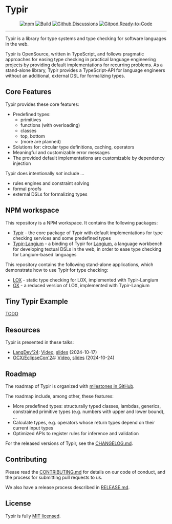 # Typir

<div id="badges" align="center">

  [![npm](https://img.shields.io/npm/v/typir)](https://www.npmjs.com/package/typir)
  [![Build](https://github.com/TypeFox/typir/actions/workflows/actions.yml/badge.svg)](https://github.com/TypeFox/typir/actions/workflows/actions.yml)
  [![Github Discussions](https://img.shields.io/badge/github-discussions-blue?logo=github)](https://github.com/TypeFox/typir/discussions)
  [![Gitpod Ready-to-Code](https://img.shields.io/badge/Gitpod-ready--to--code-FFAE33?logo=gitpod)](https://gitpod.io/#https://github.com/TypeFox/typir)

</div>

---

Typir is a library for type systems and type checking for software languages in the web.

Typir is OpenSource, written in TypeScript, and follows pragmatic approaches for easing type checking in practical language engineering projects by providing default implementations for recurring problems.
As a stand-alone library, Typir provides a TypeScript-API for language engineers without an additional, external DSL for formalizing types.


## Core Features

Typir provides these core features:

- Predefined types:
  - primitives
  - functions (with overloading)
  - classes
  - top, bottom
  - (more are planned)
- Solutions for: circular type definitions, caching, operators
- Meaningful and customizable error messages
- The provided default implementations are customizable by dependency injection

Typir does intentionally _not_ include ...

- rules engines and constraint solving
- formal proofs
- external DSLs for formalizing types


## NPM workspace

This repository is a NPM workspace. It contains the following packages:

- [Typir](./packages/typir/README.md) - the core package of Typir with default implementations for type checking services and some predefined types
- [Typir-Langium](./packages/typir-langium/README.md) - a binding of Typir for [Langium](https://github.com/eclipse-langium/langium), a language workbench for developing textual DSLs in the web,
in order to ease type checking for Langium-based languages

This repository contains the following stand-alone applications, which demonstrate how to use Typir for type checking:

- [LOX](./examples/lox/README.md) - static type checking for LOX, implemented with Typir-Langium
- [OX](./examples/ox/README.md) - a reduced version of LOX, implemented with Typir-Langium


## Tiny Typir Example

[TODO](/packages/typir/test/api-example.test.ts)


## Resources

Typir is presented in these talks:

- [LangDev'24](https://langdevcon.org/2024/program#26): [Video](https://www.youtube.com/watch?v=CL8EbJYeyTE), [slides](/resources/talks/2024-10-17-LangDev.pdf) (2024-10-17)
- [OCX/EclipseCon'24](https://www.ocxconf.org/event/778b82cc-6834-48a4-a58e-f883c5a7b8c9/agenda?session=23b97df9-0435-4fab-8a01-e0a9cf3e3831&shareLink=true): [Video](https://www.youtube.com/watch?v=WLzXAhcl-aY&list=PLy7t4z5SYNaRRGVdF83feN-_uHLwvGvgw&index=23), [slides](/resources/talks/2024-10-24-EclipseCon.pdf) (2024-10-24)


## Roadmap

The roadmap of Typir is organized with [milestones in GitHub](https://github.com/TypeFox/typir/milestones).

The roadmap include, among other, these features:

- More predefined types: structurally typed classes, lambdas, generics, constrained primitive types (e.g. numbers with upper and lower bound), ...
- Calculate types, e.g. operators whose return types depend on their current input types
- Optimized APIs to register rules for inference and validation

For the released versions of Typir, see the [CHANGELOG.md](/CHANGELOG.md).


## Contributing

Please read the [CONTRIBUTING.md](./CONTRIBUTING.md) for details on our code of conduct, and the process for submitting pull requests to us.

We also have a release process described in [RELEASE.md](./RELEASE.md).


## License

Typir is fully [MIT licensed](/LICENSE).
